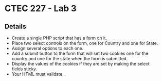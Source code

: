 # CTEC 227 - Lab 3

## Details

- Create a single PHP script that has a form on it. 
- Place two select controls on the form, one for Country and one for State.
- Assign several options to each one.
- Add a submit button to the form that will set two cookies one for the country and one for the state when the form is submitted.
- Display the values of the cookies if they are set by making the select fields sticky.
- Your HTML must validate.